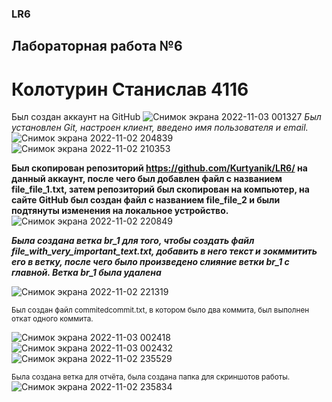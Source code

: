 ### LR6
## Лабораторная работа №6
# Колотурин Станислав 4116
Был создан аккаунт на GitHub
![Снимок экрана 2022-11-03 001327](https://user-images.githubusercontent.com/117310168/199603815-1a7f1025-ddb7-4d97-97df-f93e828b3871.png)
*Был установлен Git, настроен клиент, введено имя пользователя и email.*
![Снимок экрана 2022-11-02 204839](https://user-images.githubusercontent.com/117310168/199604136-5bac6e57-67d1-4a9c-a917-62f7bca1f794.png)
![Снимок экрана 2022-11-02 210353](https://user-images.githubusercontent.com/117310168/199604175-0a7cc075-9f75-46f3-ae25-2c57284b2ac2.png)

**Был скопирован репозиторий https://github.com/Kurtyanik/LR6/ на данный аккаунт, после чего был добавлен файл с названием file_file_1.txt, затем репозиторий был скопирован на компьютер, на сайте GitHub был создан файл с названием file_file_2 и были подтянуты изменения на локальное устройство.**
![Снимок экрана 2022-11-02 220849](https://user-images.githubusercontent.com/117310168/199604643-e91d3092-24cc-4b6e-a576-f273aba13ef6.png)

***Была создана ветка br_1 для того, чтобы создать файл file_with_very_important_text.txt, добавить в него текст и зокммитить его в ветку, после чего было произведено слияние ветки br_1 с главной. Ветка br_1 была удалена***

![Снимок экрана 2022-11-02 221319](https://user-images.githubusercontent.com/117310168/199605015-e509117d-2174-4ed3-9d3d-099f78fbf2bf.png)

<sup> Был создан файл commitedcommit.txt, в котором было два коммита, был выполнен откат одного коммита.</sup>

![Снимок экрана 2022-11-03 002418](https://user-images.githubusercontent.com/117310168/199605874-7b12e0f9-10b0-4084-9cdd-1ce2064567dc.png)
![Снимок экрана 2022-11-03 002432](https://user-images.githubusercontent.com/117310168/199605881-0ed4bc84-ae1e-4636-a730-2f75c187e497.png)
![Снимок экрана 2022-11-02 235529](https://user-images.githubusercontent.com/117310168/199605916-16e8745b-c58b-45c1-ba2c-3b2d21b10061.png)

<sub> Была создана ветка для отчёта, была создана папка для скриншотов работы.</sub>![Снимок экрана 2022-11-02 235834](https://user-images.githubusercontent.com/117310168/199606175-b3df41da-73eb-485a-9cd2-b8e0186c173e.png)
